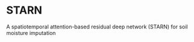 # STARN
A spatiotemporal attention-based residual deep network (STARN) for soil moisture imputation

